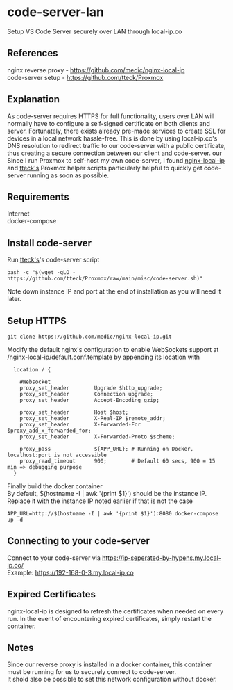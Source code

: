 # code-server-lan
Setup VS Code Server securely over LAN through local-ip.co

## References
nginx reverse proxy - https://github.com/medic/nginx-local-ip<br/>
code-server setup - https://github.com/tteck/Proxmox

## Explanation
As code-server requires HTTPS for full functionality, users over LAN will normally have to configure a self-signed certificate on both clients and server. Fortunately, there exists already pre-made services to create SSL for devices in a local network hassle-free. This is done by using local-ip.co's DNS resolution to redirect traffic to our code-server with a public certificate, thus creating a secure connection between our client and code-server. our Since I run Proxmox to self-host my own code-server, I found [nginx-local-ip](https://github.com/medic/nginx-local-ip) and [tteck's](https://github.com/tteck/Proxmox) Proxmox helper scripts particularly helpful to quickly get code-server running as soon as possible.

## Requirements
Internet<br/>
docker-compose

## Install code-server
Run [tteck's](https://github.com/tteck/Proxmox)'s code-server script
```
bash -c "$(wget -qLO - https://github.com/tteck/Proxmox/raw/main/misc/code-server.sh)"
```
Note down instance IP and port at the end of installation as you will need it later.

## Setup HTTPS

```
git clone https://github.com/medic/nginx-local-ip.git
```

Modify the default nginx's configuration to enable WebSockets support at /nginx-local-ip/default.conf.template by appending its location with
```
  location / {
  
    #Websocket
    proxy_set_header        Upgrade $http_upgrade;
    proxy_set_header        Connection upgrade;
    proxy_set_header        Accept-Encoding gzip;
    
    proxy_set_header        Host $host;
    proxy_set_header        X-Real-IP $remote_addr;
    proxy_set_header        X-Forwarded-For $proxy_add_x_forwarded_for;
    proxy_set_header        X-Forwarded-Proto $scheme;

    proxy_pass              ${APP_URL}; # Running on Docker, localhost:port is not accessible
    proxy_read_timeout      900;        # Default 60 secs, 900 = 15 min => debugging purpose
  }
```

Finally build the docker container<br/>
By default, $(hostname -I | awk '{print $1}') should be the instance IP. Replace it with the instance IP noted earlier if that is not the case
```
APP_URL=http://$(hostname -I | awk '{print $1}'):8080 docker-compose up -d
```

## Connecting to your code-server
Connect to your code-server via https://ip-seperated-by-hypens.my.local-ip.co/<br/>
Example: https://192-168-0-3.my.local-ip.co

## Expired Certificates
nginx-local-ip is designed to refresh the certificates when needed on every run. In the event of encountering expired certificates, simply restart the container. 

## Notes
Since our reverse proxy is installed in a docker container, this container must be running for us to securely connect to code-server.<br/>
It shold also be possible to set this network configuration without docker. 

